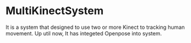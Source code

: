 # MultiKinectSystem
It is a system that designed to use two or more Kinect to tracking human movement.
Up util now, It has integeted Openpose into system.
